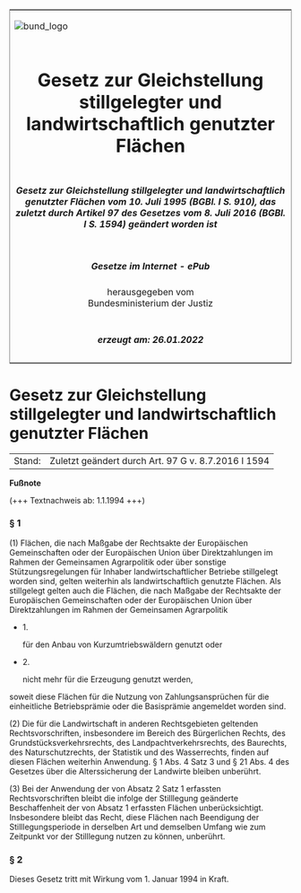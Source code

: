 <span id="DECKBLATT.html"></span>

<table border="0" frame="border" width="100%">

<tr valign="top">

<td align="left">

![bund\_logo](BfJ_2021_Web_de_de.gif)

</td>

<td align="right">

 

</td>

</tr>

<tr align="center" valign="middle">

<td colspan="2">

# Gesetz zur Gleichstellung stillgelegter und landwirtschaftlich genutzter Flächen

</td>

</tr>

<tr align="center" valign="middle">

<td colspan="2">

##### Gesetz zur Gleichstellung stillgelegter und landwirtschaftlich genutzter Flächen vom 10. Juli 1995 (BGBl. I S. 910), das zuletzt durch Artikel 97 des Gesetzes vom 8. Juli 2016 (BGBl. I S. 1594) geändert worden ist

</td>

</tr>

<tr align="center" valign="middle">

<td colspan="2">

  
  

##### Gesetze im Internet - ePub  
  
herausgegeben vom  
Bundesministerium der Justiz

</td>

</tr>

<tr align="center" valign="bottom">

<td colspan="2">

  
  

##### erzeugt am: 26.01.2022

</td>

</tr>

</table>

<span id="BJNR091000995.html"></span>

# Gesetz zur Gleichstellung stillgelegter und landwirtschaftlich genutzter Flächen

<div>

<div class="jnhtml">

|        |                                                     |
| ------ | --------------------------------------------------- |
| Stand: | Zuletzt geändert durch Art. 97 G v. 8.7.2016 I 1594 |

</div>

</div>

<div>

  
**Fußnote**

<div class="jnhtml">

<div>

<div class="jurAbsatz">

(+++ Textnachweis ab: 1.1.1994 +++)

</div>

</div>

</div>

</div>

<span id="BJNR091000995BJNE000103118.html"></span>

### § 1  

<div>

<div class="jnhtml">

<div>

<div class="jurAbsatz">

(1) Flächen, die nach Maßgabe der Rechtsakte der Europäischen
Gemeinschaften oder der Europäischen Union über Direktzahlungen im
Rahmen der Gemeinsamen Agrarpolitik oder über sonstige
Stützungsregelungen für Inhaber landwirtschaftlicher Betriebe
stillgelegt worden sind, gelten weiterhin als landwirtschaftlich
genutzte Flächen. Als stillgelegt gelten auch die Flächen, die nach
Maßgabe der Rechtsakte der Europäischen Gemeinschaften oder der
Europäischen Union über Direktzahlungen im Rahmen der Gemeinsamen
Agrarpolitik

  - 1\.
    
    <div style="">
    
    für den Anbau von Kurzumtriebswäldern genutzt oder
    
    </div>

  - 2\.
    
    <div style="">
    
    nicht mehr für die Erzeugung genutzt werden,
    
    </div>

soweit diese Flächen für die Nutzung von Zahlungsansprüchen für die
einheitliche Betriebsprämie oder die Basisprämie angemeldet worden sind.

</div>

<div class="jurAbsatz">

(2) Die für die Landwirtschaft in anderen Rechtsgebieten geltenden
Rechtsvorschriften, insbesondere im Bereich des Bürgerlichen Rechts, des
Grundstücksverkehrsrechts, des Landpachtverkehrsrechts, des Baurechts,
des Naturschutzrechts, der Statistik und des Wasserrechts, finden auf
diesen Flächen weiterhin Anwendung. § 1 Abs. 4 Satz 3 und § 21 Abs. 4
des Gesetzes über die Alterssicherung der Landwirte bleiben unberührt.

</div>

<div class="jurAbsatz">

(3) Bei der Anwendung der von Absatz 2 Satz 1 erfassten
Rechtsvorschriften bleibt die infolge der Stilllegung geänderte
Beschaffenheit der von Absatz 1 erfassten Flächen unberücksichtigt.
Insbesondere bleibt das Recht, diese Flächen nach Beendigung der
Stilllegungsperiode in derselben Art und demselben Umfang wie zum
Zeitpunkt vor der Stilllegung nutzen zu können, unberührt.

</div>

</div>

</div>

</div>

<span id="BJNR091000995BJNE000200307.html"></span>

### § 2  

<div>

<div class="jnhtml">

<div>

<div class="jurAbsatz">

Dieses Gesetz tritt mit Wirkung vom 1. Januar 1994 in Kraft.

</div>

</div>

</div>

</div>
